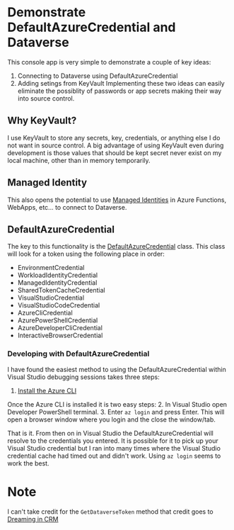 # Demonstrate DefaultAzureCredential and Dataverse
This console app is very simple to demonstrate a couple of key ideas:
1. Connecting to Dataverse using DefaultAzureCredential
2. Adding setings from KeyVault
Implementing these two ideas can easily eliminate the possiblity of passwords or app secrets making their way into source control.

## Why KeyVault?
I use KeyVault to store any secrets, key, credentials, or anything else I do not want in source control. A big advantage of using KeyVault even during development is those values that should be kept secret never exist on my local machine, other than in memory temporarily.

## Managed Identity
 This also opens the potential to use [Managed Identities](https://learn.microsoft.com/en-us/azure/app-service/overview-managed-identity?tabs=portal%2Chttp) in Azure Functions, WebApps, etc... to connect to Dataverse. 
 
## DefaultAzureCredential
The key to this functionality is the [DefaultAzureCredential](https://learn.microsoft.com/en-us/dotnet/api/azure.identity.defaultazurecredential?view=azure-dotnet) class. This class will look for a token using the following place in order:
* EnvironmentCredential
* WorkloadIdentityCredential
* ManagedIdentityCredential
* SharedTokenCacheCredential
* VisualStudioCredential
* VisualStudioCodeCredential
* AzureCliCredential
* AzurePowerShellCredential
* AzureDeveloperCliCredential
* InteractiveBrowserCredential

### Developing with DefaultAzureCredential
I have found the easiest method to using the DefaultAzureCredential within Visual Studio debugging sessions takes three steps: 
1. [Install the Azure CLI](https://learn.microsoft.com/en-us/cli/azure/install-azure-cli-windows?tabs=azure-cli)

Once the Azure CLI is installed it is two easy steps:
2. In Visual Studio open Developer PowerShell terminal.
3. Enter `az login` and press Enter. This will open a browser window where you login and the close the window/tab.

That is it. From then on in Visual Studio the DefaultAzureCredential will resolve to the credentials you entered. It is possible for it to pick up your Visual Studio credential but I ran into many times where the Visual Studio credential cache had timed out and didn't work. Using `az login` seems to work the best.

# Note
I can't take credit for the `GetDataverseToken` method that credit goes to [Dreaming in CRM](https://dreamingincrm.com/2021/11/16/connecting-to-dataverse-from-function-app-using-managed-identity/)
